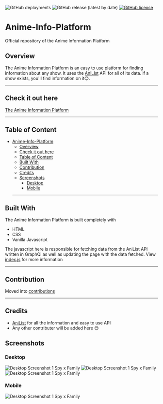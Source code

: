 ![GitHub deployments](https://img.shields.io/github/deployments/Mini-Sylar/Anime-Info-Platform/production?label=Vercel-Deployment)
![GitHub release (latest by date)](https://img.shields.io/github/v/release/Mini-Sylar/Anime-Info-Platform)
[![GitHub license](https://img.shields.io/github/license/Mini-Sylar/Anime-Info-Platform)](https://github.com/Mini-Sylar/Anime-Info-Platform)

# Anime-Info-Platform

Official repository of the Anime Information Platform

## Overview

The Anime Information Platform is an easy to use platform for finding information about any show. It uses the [AniLIst](https://anilist.co/) API for all of its data. if a show exists, you'll find information on it😊.

<hr>

## Check it out here

[The Anime Information Platform](https://anime-info-platform.vercel.app/)

<hr>

## Table of Content

- [Anime-Info-Platform](#anime-info-platform)
  - [Overview](#overview)
  - [Check it out here](#check-it-out-here)
  - [Table of Content](#table-of-content)
  - [Built With](#built-with)
  - [Contribution](#contribution)
  - [Credits](#credits)
  - [Screenshots](#screenshots)
    - [Desktop](#desktop)
    - [Mobile](#mobile)
  <hr>

## Built With

The Anime Information Platform is built completely with

- HTML
- CSS
- Vanilla Javascript

The javascript here is responsible for fetching data from the AniList API written in GraphQl as well as updating the page with the data fetched. View [index.js](https://github.com/Mini-Sylar/Anime-Info-Platform/blob/master/javascript/index.js) for more information

<hr>

## Contribution

Moved into [contributions](CONTRIBUTION.md)

<hr>

## Credits

- [AniList](https://anilist.co/) for all the information and easy to use API
- Any other contributer will be added here 😊

## Screenshots

### Desktop

<div>
<img src = "screenshots\Web capture_7-5-2022_19378_127.0.0.1.jpeg" alt="Desktop Screenshot 1 Spy x Family">
 <img src = "screenshots\Web capture_7-5-2022_19337_127.0.0.1.jpeg" alt="Desktop Screenshot 1 Spy x Family">
  <img src = "screenshots\Web capture_7-5-2022_193843_127.0.0.1.jpeg" alt="Desktop Screenshot 1 Spy x Family">
</div>

### Mobile

<div>
<img src = "screenshots\20220507_194135.jpg" alt="Desktop Screenshot 1 Spy x Family">

</div>
